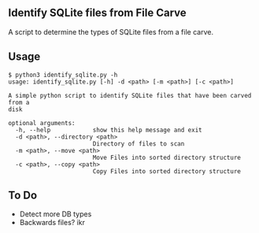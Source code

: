 ## Identify SQLite files from File Carve
A script to determine the types of SQLite files from a file carve. 
## Usage
```console
$ python3 identify_sqlite.py -h
usage: identify_sqlite.py [-h] -d <path> [-m <path>] [-c <path>]

A simple python script to identify SQLite files that have been carved from a
disk

optional arguments:
  -h, --help            show this help message and exit
  -d <path>, --directory <path>
                        Directory of files to scan
  -m <path>, --move <path>
                        Move Files into sorted directory structure
  -c <path>, --copy <path>
                        Copy Files into sorted directory structure
```
## To Do
- Detect more DB types
- Backwards files? ikr